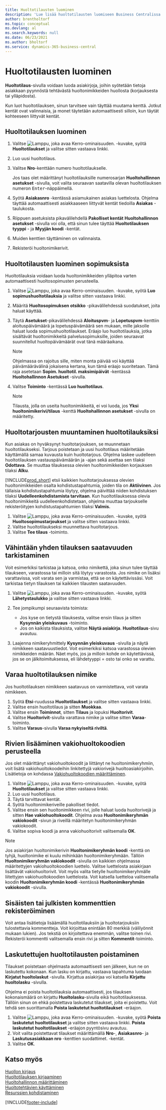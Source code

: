 ```yaml
---
title: Huoltotilausten luominen
description: 'Lue lisää huoltotilausten luomiseen Business Centralissa liittyvistä eri tehtävistä, kuten uuden huoltotilauksen tai huoltosopimukseen perustuvien tilausten luomisesta.'
author: brentholtorf
ms.topic: conceptual
ms.devlang: al
ms.search.keywords: null
ms.date: 06/23/2021
ms.author: bholtorf
ms.service: dynamics-365-business-central
---
```

# Huoltotilausten luominen
**Huoltotilaus**-sivulla voidaan luoda asiakirjoja, joihin syötetään tietoja asiakkaan pyynnöstä tehtävästä huoltonimikkeiden huollosta (korjauksesta tai ylläpidosta).  

Kun luot huoltotilauksen, sinun tarvitsee vain täyttää muutama kenttä. Jotkut kentät ovat valinnaisia, ja monet täytetään automaattisesti silloin, kun täytät kohteeseen liittyvät kentät.  

## Huoltotilauksen luominen    
1. Valitse ![Lamppu, joka avaa Kerro-ominaisuuden.](media/ui-search/search_small.png "Kerro, mitä haluat tehdä") -kuvake, syötä **Huoltotilaukset** ja valitse sitten vastaava linkki.  
2. Luo uusi huoltotilaus.  
3. Valitse **Nro**-kenttään numero huoltotilaukselle.  

     Jos taas olet määrittänyt huoltotilauksille numerosarjan **Huoltohallinnon asetukset** -sivulla, voit valita seuraavan saatavilla olevan huoltotilauksen numeron <kbd>Enter</kbd>-näppäimellä.  

4. Syötä **Asiakasnro** -kentässä asiamukainen asiakas luettelosta. Ohjelma täyttää automaattisesti asiakkaaseen liittyvät kentät tiedoilla **Asiakas** -taulukosta.  

5. Riippuen asetuksista pikavälilehdellä **Pakolliset kentät** **Huoltohallinnon asetukset** -sivulla voi olla, että sinun tulee täyttää **Huoltotilauksen tyyppi** - ja **Myyjän koodi**  -kentät.  
6. Muiden kenttien täyttäminen on valinnaista.  
7. Rekisteröi huoltonimikerivit.  

## Huoltotilausten luominen sopimuksista  
Huoltotilauksia voidaan luoda huoltonimikkeiden ylläpitoa varten automaattisesti huoltosopimusten perusteella.  

1. Valitse ![Lamppu, joka avaa Kerro-ominaisuuden.](media/ui-search/search_small.png "Kerro, mitä haluat tehdä") -kuvake, syötä **Luo sopimushuoltotilauksia** ja valitse sitten vastaava linkki.  
2. Määritä **Huoltosopimuksen otsikko** -pikavälilehdessä suodatukset, joita haluat käyttää.  
3. Täytä **Asetukset**-pikavälilehdessä **Aloituspvm**- ja **Lopetuspvm**-kenttiin aloituspäivämäärä ja lopetuspäivämäärä sen mukaan, mille jaksolle haluat luoda sopimushuoltotilaukset. Eräajo luo huoltotilauksia, jotka sisältävät huoltonimikkeitä palvelusopimuksille, joiden seuraavat suunnitellut huoltopäivämäärät ovat tänä määräaikana.  

    > [!NOTE]  
    >  Ohjelmassa on rajoitus sille, miten monta päivää voi käyttää päivämäärävälinä jokaisena kertana, kun tämä eräajo suoritetaan. Tämä raja asetetaan **Sopim. huoltotil. maksimipäivät** -kentässä **Huoltohallinnon Asetukset** -sivulla.  

4. Valitse **Toiminto** -kentässä  **Luo huoltotilaus**.  
    > [!NOTE]  
    >  Tilausta, jolla on useita huoltonimikkeitä, ei voi luoda, jos **Yksi huoltonimikerivi/tilaus** -kenttä **Huoltohallinnon asetukset** -sivulla on määritetty. 

## Huoltotarjousten muuntaminen huoltotilauksiksi
Kun asiakas on hyväksynyt huoltotarjouksen, se muunnetaan huoltotilaukseksi. Tarjous poistetaan ja uusi huoltotilaus määritetään käyttämällä samaa kuvausta kuin huoltotarjous. Ohjelma laskee uudelleen huoltotilauksen vastauspäivämäärän ja -ajan sekä asettaa sen tilaksi **Odottava**. Se muuttaa tilauksessa olevien huoltonimikkeiden korjauksen tilaksi **Alku**.  

[!INCLUDE[prod_short](includes/prod_short.md)] etsii kaikkien huoltotarjouksessa olevien huoltonimikkeiden osalta kohdistustapahtumia, joiden tila on **Aktiivinen**. Jos tällaisia kohdistustapahtumia löytyy, ohjelma päivittää niiden kohdistuksen tilaksi **Uudelleenkohdistamista tarvitaan**. Kun huoltotilauksessa olevia huoltonimikkeitä uudelleenkohdistetaan, ohjelma muuttaa tarjoukselle rekisteröityjen kohdistustapahtumien tilaksi **Valmis.**   

1. Valitse ![Lamppu, joka avaa Kerro-ominaisuuden.](media/ui-search/search_small.png "Kerro, mitä haluat tehdä") -kuvake, syötä **Huoltosopimustarjoukset** ja valitse sitten vastaava linkki.  
2. Valitse huoltotilaukseksi muunnettava huoltotarjous.  
3. Valitse **Tee tilaus** -toiminto.  

## Vähintään yhden tilauksen saatavuuden tarkistaminen  
Voit esimerkiksi tarkistaa ja katsoa, onko nimikettä, joka sinun tulee täyttää tilaukseen, varastossa tai milloin sitä löytyy varastosta. Jos nimike on lisäksi varattavissa, voit varata sen ja varmistaa, että se on käytettävissäsi. Voit tarkistaa tietyn tilauksen tai kaikkien tilausten saatavuuden.  

1.  Valitse ![Lamppu, joka avaa Kerro-ominaisuuden.](media/ui-search/search_small.png "Kerro, mitä haluat tehdä") -kuvake, syötä **Lähetystaulukko** ja valitse sitten vastaava linkki.  
2. Tee jompikumpi seuraavista toimista:  

    * Jos kyse on tietystä tilauksesta, valitse ensin tilaus ja sitten **Kysynnän yleiskuvaus** -toiminto.  
    * Jos on kaikista tilauksista, valitse **Näytä asiakirja**. **Huoltotilaus**-sivu avautuu.  

3. Laajenna nimikeryhmittely **Kysynnän yleiskuvaus** -sivulla ja näytä nimikkeen saatavuustiedot. Voit esimerkiksi katsoa varastossa olevien nimikkeiden määrän. Näet myös, jos ja milloin kohde on käytettävissä, jos se on jälkitoimituksessa, eli lähdetyyppi = osto tai onko se varattu.

## Varaa huoltotilauksen nimike
Jos huoltotilauksen nimikkeen saatavuus on varmistettava, voit varata nimikkeen.

1. Syötä **Etsi**-ruudussa **Huoltotilaukset** ja valitse sitten vastaava linkki.  
2. Valitse ensin huoltotilaus ja sitten **Muokkaa**.  
3. Valitse ensin **Toiminnot**, sitten **Tilaus** ja lopuksi **Huoltorivit**.  
4. Valitse **Huoltorivit**-sivulla varattava nimike ja valitse sitten **Varaa**-toiminto.  
5. Valitse **Varaus**-sivulla **Varaa nykyiseltä riviltä**.

## Rivien lisääminen vakiohuoltokoodien perusteella  
Jos olet määrittänyt vakiohuoltokoodit ja liittänyt ne huoltonimikeryhmiin, voit lisätä vakiohuoltokoodeihin linkitettyjä vakiorivejä huoltoasiakirjoihin. Lisätietoja on kohdassa [Vakiohuoltokoodien määrittäminen](service-how-setup-service-coding.md).   

1. Valitse ![Lamppu, joka avaa Kerro-ominaisuuden.](media/ui-search/search_small.png "Kerro, mitä haluat tehdä") -kuvake, syötä **Huoltotilaukset** ja valitse sitten vastaava linkki.  
2. Luo uusi huoltotilaus.  
3. Täytä tarvittavat kentät.  
4. Syötä huoltonimikeriveille pakolliset tiedot.  
5. Valitse ensin sen huoltonimikkeen rivi, jolle haluat luoda huoltorivejä ja sitten **Hae vakiohuoltokoodit**. Ohjelma avaa **Huoltonimikeryhmän vakiokoodit** -sivun ja riveillä määritetyn huoltonimikeryhmän vakiokoodit.  
6. Valitse sopiva koodi ja anna vakiohuoltorivit valitsemalla **OK**.  

> [!NOTE]  
>  Jos asiakirjan huoltonimikerivin **Huoltonimikeryhmän koodi** -kenttä on tyhjä, huoltonimike ei kuulu mihinkään huoltonimikeryhmään. Tällöin **Huoltonimikeryhmän vakiokoodit** -sivulla on kaikkien ohjelmassa määritettyjen vakiohuoltokoodien luettelo. Valitse luettelosta asiakirjaan lisättävät vakiohuoltorivit. Voit myös valita tietylle huoltonimikeryhmälle liitettyjen vakiohuoltokoodien luettelosta. Voit katsella luetteloa valitsemalla koodin **Huoltonimikeryhmän koodi** -kentässä **Huoltonimikeryhmän vakiokoodit** -sivulla.  

## Sisäisten tai julkisten kommenttien rekisteröiminen
Voit antaa lisätietoja lisäämällä huoltotilauksiin ja huoltotarjouksiin tulostettavia kommentteja. Voit kirjoittaa enintään 80 merkkiä (välilyönnit mukaan lukien). Jos tekstiä on kirjoitettava enemmän, valitse toinen rivi. Rekisteröi kommentti valitsemalla ensin rivi ja sitten **Kommentit**-toiminto.  

## Laskutettujen huoltotilausten poistaminen  
Tilaukset poistetaan ohjelmasta automaattisesti sen jälkeen, kun ne on laskutettu kokonaan. Kun lasku on kirjattu, vastaava tapahtuma luodaan **Kirjatut huoltolaskut** -sivulla. Kirjattua asiakirjaa voi katsella **Kirjattu huoltolasku** -sivulla.  

Ohjelma ei poista huoltotilauksia automaattisesti, jos tilauksen kokonaismäärä on kirjattu **Huoltolasku**-sivulla eikä huoltotilauksessa. Tällöin sinun on ehkä poistettava laskutetut tilaukset, joita ei poistettu. Voit tehdä sen suorittamalla **Poista laskutetut huoltotilaukset** -eräajon.  

1. Valitse ![Lamppu, joka avaa Kerro-ominaisuuden.](media/ui-search/search_small.png "Kerro, mitä haluat tehdä") -kuvake, syötä **Poista laskutetut huoltotilaukset** ja valitse sitten vastaava linkki. **Poista laskutetut huoltotilaukset** -eräajon pyyntösivu avautuu.  
2. Voit valita poistettavat tilaukset määrittämällä **Nro**-, **Asiakasnro**- ja **Laskutusasiakkaan nro** -kenttien suodattimet. -kentät.  
3. Valitse **OK**.  


## Katso myös  
[Huollon kirjaus](service-service-posting.md)  
[Huoltotilauksen kirjaaminen](service-how-to-post-service-orders.md)  
[Huoltohallinnon määrittäminen](service-setup-service.md)  
[Huoltotehtävien käyttäminen](service-how-to-work-on-service-tasks.md)  
[Resurssien kohdistaminen](service-how-to-allocate-resources.md)  


[!INCLUDE[footer-include](includes/footer-banner.md)]